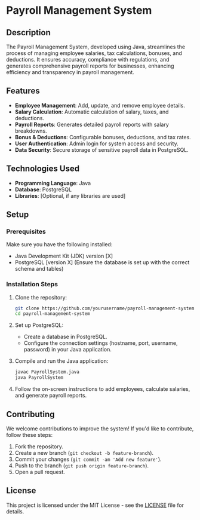 # Payroll Management System

## Description
The Payroll Management System, developed using Java, streamlines the process of managing employee salaries, tax calculations, bonuses, and deductions. It ensures accuracy, compliance with regulations, and generates comprehensive payroll reports for businesses, enhancing efficiency and transparency in payroll management.

## Features
- **Employee Management**: Add, update, and remove employee details.
- **Salary Calculation**: Automatic calculation of salary, taxes, and deductions.
- **Payroll Reports**: Generates detailed payroll reports with salary breakdowns.
- **Bonus & Deductions**: Configurable bonuses, deductions, and tax rates.
- **User Authentication**: Admin login for system access and security.
- **Data Security**: Secure storage of sensitive payroll data in PostgreSQL.

## Technologies Used
- **Programming Language**: Java
- **Database**: PostgreSQL
- **Libraries**: [Optional, if any libraries are used]

## Setup

### Prerequisites
Make sure you have the following installed:
- Java Development Kit (JDK) version [X]
- PostgreSQL [version X] (Ensure the database is set up with the correct schema and tables)

### Installation Steps

1. Clone the repository:

    ```bash
    git clone https://github.com/yourusername/payroll-management-system.git
    cd payroll-management-system
    ```

2. Set up PostgreSQL:
   - Create a database in PostgreSQL.
   - Configure the connection settings (hostname, port, username, password) in your Java application.

3. Compile and run the Java application:

    ```bash
    javac PayrollSystem.java
    java PayrollSystem
    ```

4. Follow the on-screen instructions to add employees, calculate salaries, and generate payroll reports.

## Contributing
We welcome contributions to improve the system! If you'd like to contribute, follow these steps:

1. Fork the repository.
2. Create a new branch (`git checkout -b feature-branch`).
3. Commit your changes (`git commit -am 'Add new feature'`).
4. Push to the branch (`git push origin feature-branch`).
5. Open a pull request.

## License
This project is licensed under the MIT License - see the [LICENSE](LICENSE) file for details.


